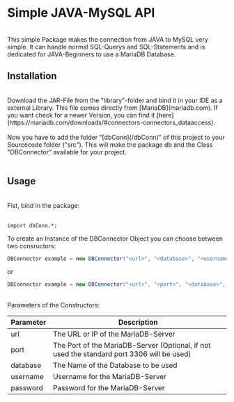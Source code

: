# Simple JAVA-MySQL API
<br>
This simple Package makes the connection from JAVA to MySQL very simple. It can handle normal SQL-Querys and SQL-Statements and is dedicated for JAVA-Beginners to use a MariaDB Database.

<h2> Installation </h2>
<br>
Download the JAR-File from the "library"-folder and bind it in your IDE as a external Library. This file comes directly from [MariaDB](mariadb.com). If you want check for a newer Version, you can find it [here](https://mariadb.com/downloads/#connectors-connectors_dataaccess).
<br>
<br>
Now you have to add the folder "[dbConn](/dbConn)" of this project to your Sourcecode folder ("src"). This will make the package db and the Class "DBConnector" available for your project.
<br>
<br>
<h2> Usage </h2>
<br>
Fist, bind in the package:
<br>
<br>

```
import dbConn.*;
```

To create an Instance of the DBConnector Object you can choose between two consructors:
<br>

```java
DBConnector example = new DBConnector("<url>", "<database>", "<username>", "<password>");
```

or

```java
DBConnector example = new DBConnector("<url>", "<port>", "<database>", "<username>", "<password>");
```

<br>
Parameters of the Constructors:
<br>

|Parameter|Description|
|---|---|
|url|The URL or IP of the MariaDB-Server|
|port|The Port of the MariaDB-Server (Optional, if not used the standard port 3306 will be used)|
|database|The Name of the Database to be used|
|username|Username for the MariaDB-Server|
|password|Password for the MariaDB-Server|
